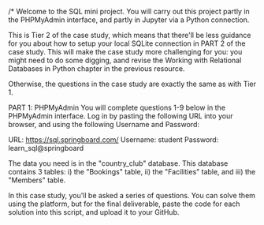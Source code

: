 /* Welcome to the SQL mini project. You will carry out this project partly in
the PHPMyAdmin interface, and partly in Jupyter via a Python connection.

This is Tier 2 of the case study, which means that there'll be less guidance for you about how to setup
your local SQLite connection in PART 2 of the case study. This will make the case study more challenging for you: 
you might need to do some digging, aand revise the Working with Relational Databases in Python chapter in the previous resource.

Otherwise, the questions in the case study are exactly the same as with Tier 1. 

PART 1: PHPMyAdmin
You will complete questions 1-9 below in the PHPMyAdmin interface. 
Log in by pasting the following URL into your browser, and
using the following Username and Password:

URL: https://sql.springboard.com/
Username: student
Password: learn_sql@springboard

The data you need is in the "country_club" database. This database
contains 3 tables:
    i) the "Bookings" table,
    ii) the "Facilities" table, and
    iii) the "Members" table.

In this case study, you'll be asked a series of questions. You can
solve them using the platform, but for the final deliverable,
paste the code for each solution into this script, and upload it
to your GitHub.
